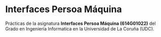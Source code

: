# Interfaces Persoa Máquina
Prácticas de la asignatura **Interfaces Persoa Máquina (614G01022)** del Grado en Ingeniería Informatica en la Universidad de La Coruña (UDC).
